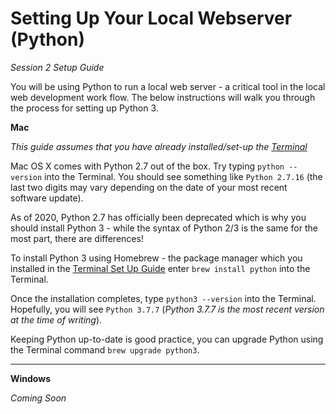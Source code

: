 # Setting Up Your Local Webserver (Python)
*Session 2 Setup Guide*

You will be using Python to run a local web server - a critical tool in the local web development work flow. The below instructions will walk you through the process for setting up Python 3. 

**Mac**

*This guide assumes that you have already installed/set-up the [Terminal](/session1/setup_terminal.md)*

Mac OS X comes with Python 2.7 out of the box. Try typing ```python --version``` into the Terminal. You should see something like ```Python 2.7.16``` (the last two digits may vary depending on the date of your most recent software update). 

As of 2020, Python 2.7 has officially been deprecated which is why you should install Python 3 - while the syntax of Python 2/3 is the same for the most part, there are differences! 

To install Python 3 using Homebrew - the package manager which you installed in the [Terminal Set Up Guide](/session1/setup_terminal.md) enter ```brew install python``` into the Terminal. 

Once the installation completes, type ```python3 --version``` into the Terminal. Hopefully, you will see ```Python 3.7.7``` (*Python 3.7.7 is the most recent version at the time of writing*). 

Keeping Python up-to-date is good practice, you can upgrade Python using the Terminal command ```brew upgrade python3```. 

<hr>

**Windows**

*Coming Soon*
